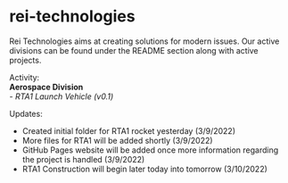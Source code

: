 # rei-technologies
Rei Technologies aims at creating solutions for modern issues. Our active divisions can be found under the README section along with active projects.

Activity:  
**Aerospace Division**  
  *- RTA1 Launch Vehicle (v0.1)*

Updates:
- Created initial folder for RTA1 rocket yesterday (3/9/2022)
- More files for RTA1 will be added shortly (3/9/2022)
- GitHub Pages website will be added once more information regarding the project is handled (3/9/2022)
- RTA1 Construction will begin later today into tomorrow (3/10/2022)
